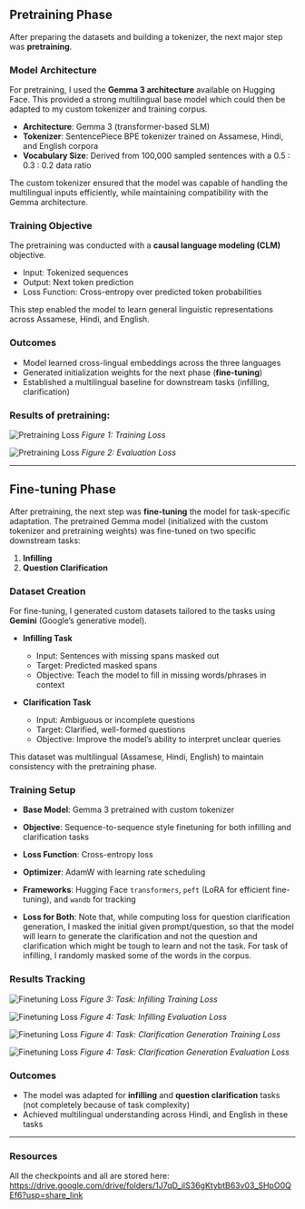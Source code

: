 ## Pretraining Phase

After preparing the datasets and building a tokenizer, the next major step was **pretraining**.  

### Model Architecture
For pretraining, I used the **Gemma 3 architecture** available on Hugging Face. This provided a strong multilingual base model which could then be adapted to my custom tokenizer and training corpus.  

- **Architecture**: Gemma 3 (transformer-based SLM)  
- **Tokenizer**: SentencePiece BPE tokenizer trained on Assamese, Hindi, and English corpora  
- **Vocabulary Size**: Derived from 100,000 sampled sentences with a 0.5 : 0.3 : 0.2 data ratio  

The custom tokenizer ensured that the model was capable of handling the multilingual inputs efficiently, while maintaining compatibility with the Gemma architecture.  

### Training Objective
The pretraining was conducted with a **causal language modeling (CLM)** objective.  
- Input: Tokenized sequences  
- Output: Next token prediction  
- Loss Function: Cross-entropy over predicted token probabilities  

This step enabled the model to learn general linguistic representations across Assamese, Hindi, and English.

### Outcomes
- Model learned cross-lingual embeddings across the three languages  
- Generated initialization weights for the next phase (**fine-tuning**)  
- Established a multilingual baseline for downstream tasks (infilling, clarification)  

### Results of pretraining: 
![Pretraining Loss](results/loss_pretraining.png)
*Figure 1: Training Loss*

![Pretraining Loss](results/eval_pretrain_loss.png)
*Figure 2: Evaluation Loss*

---
## Fine-tuning Phase

After pretraining, the next step was **fine-tuning** the model for task-specific adaptation. The pretrained Gemma model (initialized with the custom tokenizer and pretraining weights) was fine-tuned on two specific downstream tasks:  

1. **Infilling**  
2. **Question Clarification**  

### Dataset Creation
For fine-tuning, I generated custom datasets tailored to the tasks using **Gemini** (Google’s generative model).  

- **Infilling Task**  
  - Input: Sentences with missing spans masked out  
  - Target: Predicted masked spans  
  - Objective: Teach the model to fill in missing words/phrases in context  

- **Clarification Task**  
  - Input: Ambiguous or incomplete questions  
  - Target: Clarified, well-formed questions  
  - Objective: Improve the model’s ability to interpret unclear queries  

This dataset was multilingual (Assamese, Hindi, English) to maintain consistency with the pretraining phase.  

### Training Setup
- **Base Model**: Gemma 3 pretrained with custom tokenizer  
- **Objective**: Sequence-to-sequence style finetuning for both infilling and clarification tasks  
- **Loss Function**: Cross-entropy loss  
- **Optimizer**: AdamW with learning rate scheduling  
- **Frameworks**: Hugging Face `transformers`, `peft` (LoRA for efficient fine-tuning), and `wandb` for tracking 

- **Loss for Both**: Note that, while computing loss for question clarification generation, I masked the initial given prompt/question, so that the model will learn to generate the clarification and not the question and clarification which might be tough to learn and not the task.
For task of infilling, I randomly masked some of the words in the corpus.

### Results Tracking
![Finetuning Loss](results/train_infilling.png)
*Figure 3: Task: Infilling Training Loss*

![Finetuning Loss](results/eval_infilling.png)
*Figure 4: Task: Infilling Evaluation Loss*

![Finetuning Loss](results/train_loss_finetune.png)
*Figure 4: Task: Clarification Generation Training Loss*

![Finetuning Loss](results/eval_finetune_loss.png)
*Figure 4: Task: Clarification Generation Evaluation Loss*
### Outcomes
- The model was adapted for **infilling** and **question clarification** tasks  (not completely because of task complexity)
- Achieved multilingual understanding across Hindi, and English in these tasks  

---
### Resources
All the checkpoints and all are stored here:  
<url>https://drive.google.com/drive/folders/1J7qD_ilS36gKtybtB63v03_SHpO0QEf6?usp=share_link</url>
